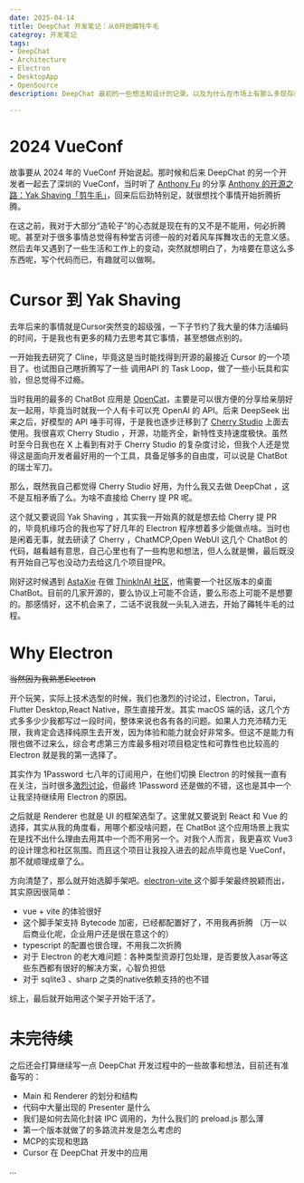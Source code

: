 ```yaml
---
date: 2025-04-14
title: DeepChat 开发笔记：从0开始薅牦牛毛
categroy: 开发笔记
tags:
- DeepChat
- Architecture
- Electron
- DesktopApp
- OpenSource
description: DeepChat 最初的一些想法和设计的记录。以及为什么在市场上有那么多现存的产品后，还开始做这么一个“套壳”应用

---
```


# 2024 VueConf

故事要从 2024 年的 VueConf 开始说起。那时候和后来 DeepChat 的另一个开发者一起去了深圳的 VueConf，当时听了 [Anthony Fu](https://antfu.me/) 的分享 [Anthony 的开源之路：Yak Shaving「剪牛毛」](https://antfu.me/posts/about-yak-shaving-zh)，回来后后劲特别足，就很想找个事情开始折腾折腾。

在这之前，我对于大部分“造轮子”的心态就是现在有的又不是不能用，何必折腾呢。甚至对于很多事情总觉得有种堂吉诃德一般的对着风车挥舞攻击的无意义感。然后去年又遇到了一些生活和工作上的变动，突然就想明白了，为啥要在意这么多东西呢，写个代码而已，有趣就可以做啊。

# Cursor 到 Yak Shaving
去年后来的事情就是Cursor突然变的超级强，一下子节约了我大量的体力活编码的时间，于是我也有更多的精力去思考其它事情，甚至想做点别的。

一开始我去研究了 Cline，毕竟这是当时能找得到开源的最接近 Cursor 的一个项目了。也试图自己瞎折腾写了一些 调用API 的 Task Loop，做了一些小玩具和实验，但总觉得不过瘾。

当时我用的最多的 ChatBot 应用是 [OpenCat](https://opencat.app/zh-Hans/)，主要是可以很方便的分享给亲朋好友一起用，毕竟当时就我一个人有卡可以充 OpenAI 的 API。后来 DeepSeek 出来之后，好模型的 API 唾手可得，于是我也逐步迁移到了 [Cherry Studio](https://cherry-ai.com/) 上面去使用。我很喜欢 Cherry Studio ，开源，功能齐全，新特性支持速度极快。虽然时至今日我也在 X 上看到有对于 Cherry Studio 的复杂度讨论，但我个人还是觉得这是面向开发者最好用的一个工具，具备足够多的自由度，可以说是 ChatBot 的瑞士军刀。

那么，既然我自己都觉得 Cherry Studio 好用，为什么我又去做 DeepChat ，这不是互相矛盾了么。为啥不直接给 Cherry 提 PR 呢。

这个就又要说回 Yak Shaving ，其实我一开始真的就是想去给 Cherry 提 PR 的，毕竟机缘巧合的我也写了好几年的 Electron 程序想着多少能做点啥。当时也是闲着无事，就去研读了 Cherry ，ChatMCP,Open WebUI 这几个 ChatBot 的代码，越看越有意思，自己心里也有了一些构思和想法，但人么就是懒，最后既没有开始自己写也没动力去给这几个项目提PR。

刚好这时候遇到 [AstaXie](https://x.com/astaxie) 在做 [ThinkInAI 社区](https://thinkinai.xyz/)，他需要一个社区版本的桌面 ChatBot。目前的几家开源的，要么协议上可能不合适，要么形态上可能不是想要的。那感情好，这不机会来了，二话不说我就一头轧入进去，开始了薅牦牛毛的过程。

# Why Electron

<del>当然因为我熟悉Electron</del>

开个玩笑，实际上技术选型的时候，我们也激烈的讨论过，Electron，Tarui，Flutter Desktop,React Native，原生直接开发。其实 macOS 端的话，这几个方式多多少少我都写过一段时间，整体来说也各有各的问题。如果人力充沛精力无限，我肯定会选择纯原生去开发，因为体验和能力就会好非常多。但这不是能力有限也做不过来么，综合考虑第三方库最多相对项目稳定性和可靠性也比较高的 Electron 就是我的第一选择了。

其实作为 1Password 七八年的订阅用户，在他们切换 Electron 的时候我一直有在关注，当时很多[激烈讨论](https://www.reddit.com/r/1Password/comments/p2k261/electron_really/)，但最终 1Password 还是做的不错，这也是其中一个让我坚持继续用 Electron 的原因。

之后就是 Renderer 也就是 UI 的框架选型了。这里就又要说到 React 和 Vue 的选择，其实从我的角度看，用哪个都没啥问题，在 ChatBot 这个应用场景上我实在是找不出什么理由去用其中一个而不用另一个。对我个人而言，我更喜欢 Vue3 的设计理念和社区氛围。而且这个项目让我投入进去的起点毕竟也是 VueConf，那不就顺理成章了么。

方向清楚了，那么就开始选脚手架吧。[electron-vite
](https://electron-vite.org/) 这个脚手架最终脱颖而出，其实原因很简单：

- vue + vite 的体验很好
- 这个脚手架支持 Bytecode 加密，已经都配置好了，不用我再折腾 （万一以后商业化呢，企业用户还是很在意这个的）
- typescript 的配置也很合理，不用我二次折腾
- 对于 Electron 的老大难问题：各种类型资源打包处理，是否要放入asar等这些东西都有很好的解决方案，心智负担低
- 对于 sqlite3 、sharp 之类的native依赖支持的也不错

综上，最后就开始用这个架子开始干活了。


# 未完待续

之后还会打算继续写一点 DeepChat 开发过程中的一些故事和想法，目前还有准备写的：

  - Main 和 Renderer 的划分和结构
  - 代码中大量出现的 Presenter 是什么
  - 我们是如何去简化封装 IPC 调用的，为什么我们的 preload.js 那么薄
  - 第一个版本就做了的多路流并发是怎么考虑的
  - MCP的实现和思路
  - Cursor 在 DeepChat 开发中的应用

...


